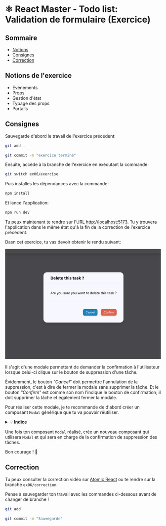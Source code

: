 # ⚛️ React Master - Todo list: Validation de formulaire (Exercice)

## Sommaire

<!-- no toc -->
*   [Notions](#notions-de-lexercice)
*   [Consignes](#consignes)
*   [Correction](#correction)

## Notions de l'exercice

*   Événements
*   Props
*   Gestion d'état
*   Typage des props
*   Portails

## Consignes

Sauvegarde d'abord le travail de l'exercice précédent:

```bash
git add .
```

```bash
git commit -m "exercice terminé"
```

Ensuite, accède à la branche de l'exercice en exécutant la commande:

```bash
git switch ex06/exercise
```

Puis installes les dépendances avec la commande:

```bash
npm install
```

Et lance l'application:

```bash
npm run dev
```

Tu peux maintenant te rendre sur l'URL <http://localhost:5173>. Tu y trouvera l'application dans le même état qu'à la fin de la correction de l'exercice précédent.

Dasn cet exercice, tu vas devoir obtenir le rendu suivant:

![delete task modal](docs/delete_task_modal.png)

Il s'agit d'une modale permettant de demander la confirmation à l'utilisateur lorsque celui-ci clique sur le bouton de suppression d'une tâche.

Évidemment, le bouton _"Cancel"_ doit permettre l'annulation de la suppression, c'est à dire de fermer la modale sans supprimer la tâche. Et le bouton _"Confirm"_ est comme son nom l'indique le bouton de confirmation; il doit supprimer la tâche et également fermer la modale.

Pour réaliser cette modale, je te recommande de d'abord créer un composant `Modal` générique que tu va pouvoir réutiliser.

<details>
 <summary>💡 <b>Indice</b></summary>

 > Lorsque tu vas vouloir utiliser ta modale au niveau des lignes du tableau correspondantes au tâches, tu risques d'avoir des erreurs dans la console. Notamment une qui te dit qu'une `div` ne peut pas être enfants d'éléments de tableaux. Pour corriger cela tu peux utiliser les _portails_.
 >
 > C'est une fonctionnalité de **React** qui te permet de "téléporter" des éléments dans le DOM pour les placer où tu veux dans ton JSX tout en respectant la sémantique.
 >
 > Voici le lien de la documentation **React** qui parle des _portails_: <https://react.dev/reference/react-dom/createPortal>

</details>

Une fois ton composant `Modal` réalisé, crée un nouveau composant qui utilisera `Modal` et qui sera en charge de la confirmation de suppression des tâches.

Bon courage ! 💪

## Correction

Tu peux consulter la correction vidéo sur [Atomic React](https://atomic-react.com) ou te rendre sur la branche `ex06/correction`.

Pense à sauvegarder ton travail avec les commandes ci-dessous avant de changer de branche !

```bash
git add .
```

```bash
git commit -m "Sauvegarde"
```
